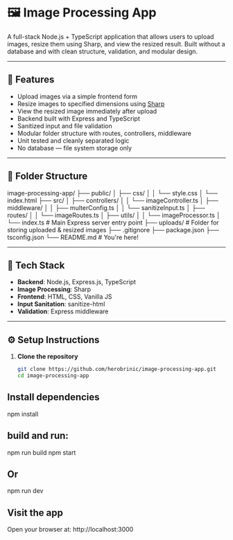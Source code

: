 # 🖼️ Image Processing App

A full-stack Node.js + TypeScript application that allows users to upload images, resize them using Sharp, and view the resized result. Built without a database and with clean structure, validation, and modular design.

---

## 🚀 Features

- Upload images via a simple frontend form
- Resize images to specified dimensions using [Sharp](https://sharp.pixelplumbing.com/)
- View the resized image immediately after upload
- Backend built with Express and TypeScript
- Sanitized input and file validation
- Modular folder structure with routes, controllers, middleware
- Unit tested and cleanly separated logic
- No database — file system storage only

---

## 📁 Folder Structure
image-processing-app/
├── public/
│   ├── css/
│   │   └── style.css
│   └── index.html
├── src/
│ ├── controllers/
│ │ └── imageController.ts
│ ├── middleware/
│ │ ├── multerConfig.ts
│ │ └── sanitizeInput.ts
│ ├── routes/
│ │ └── imageRoutes.ts
│ ├── utils/
│ │ └── imageProcessor.ts
│ └── index.ts # Main Express server entry point
├── uploads/ # Folder for storing uploaded & resized images
├── .gitignore
├── package.json
├── tsconfig.json
└── README.md # You're here!


---

## 🧰 Tech Stack

- **Backend**: Node.js, Express.js, TypeScript
- **Image Processing**: Sharp
- **Frontend**: HTML, CSS, Vanilla JS
- **Input Sanitation**: sanitize-html
- **Validation**: Express middleware

---

## ⚙️ Setup Instructions

1. **Clone the repository**

   ```bash
   git clone https://github.com/herobrinic/image-processing-app.git
   cd image-processing-app

## Install dependencies
npm install





## build and run:
npm run build
npm start


## Or
 npm run dev 


## Visit the app
Open your browser at: http://localhost:3000



